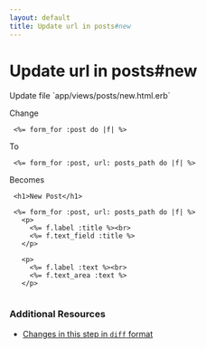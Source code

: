```yaml
---
layout: default
title: Update url in posts#new
---
```


<h1 id="main">Update url in posts#new</h1>
Update file `app/views/posts/new.html.erb`

Change
<pre><code> &lt;%= form_for :post do |f| %&gt;</code></pre>


To
<pre><code> &lt;%= form_for :post, url: posts_path do |f| %&gt;</code></pre>


Becomes
<pre><code> &lt;h1&gt;New Post&lt;/h1&gt;
&nbsp;
 &lt;%= form_for :post, url: posts_path do |f| %&gt;
   &lt;p&gt;
     &lt;%= f.label :title %&gt;&lt;br&gt;
     &lt;%= f.text_field :title %&gt;
   &lt;/p&gt;
&nbsp;
   &lt;p&gt;
     &lt;%= f.label :text %&gt;&lt;br&gt;
     &lt;%= f.text_area :text %&gt;
   &lt;/p&gt;
&nbsp;
</code></pre>



### Additional Resources

* [Changes in this step in `diff` format](https://github.com/stevenhallen/rails_getting_started_bdd/commit/600b201ae415f8e568f299733c00ab867db56aaf)

